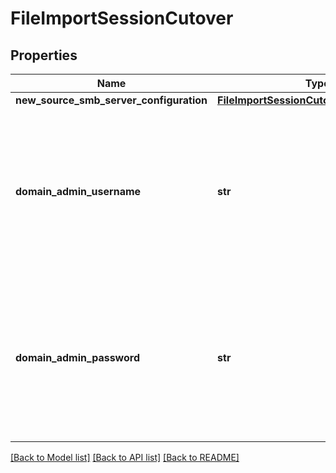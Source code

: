 # FileImportSessionCutover

## Properties
Name | Type | Description | Notes
------------ | ------------- | ------------- | -------------
**new_source_smb_server_configuration** | [**FileImportSessionCutoverSmbProperties**](FileImportSessionCutoverSmbProperties.md) |  | [optional] 
**domain_admin_username** | **str** | User name for authentication to Active Directory domain with permissions to join computers. This is required for a non-standalone SMB import. | [optional] 
**domain_admin_password** | **str** | Password for authentication to Active Directory domain with permissions to join computers. This is required for a non-standalone SMB import. | [optional] 

[[Back to Model list]](../README.md#documentation-for-models) [[Back to API list]](../README.md#documentation-for-api-endpoints) [[Back to README]](../README.md)


